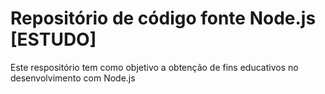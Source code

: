 # Repositório de código fonte Node.js [ESTUDO]
Este respositório tem como objetivo a obtenção de fins educativos no desenvolvimento com Node.js
